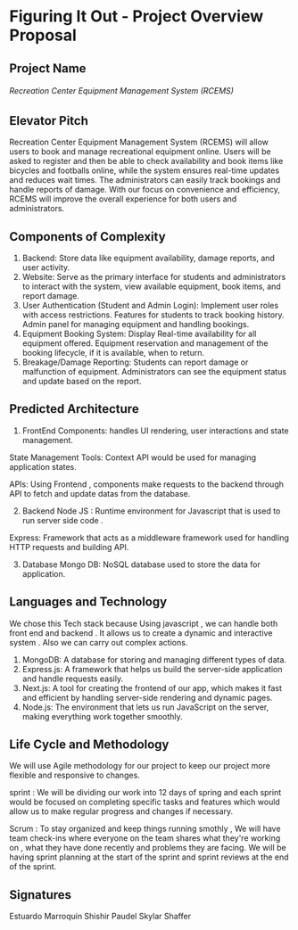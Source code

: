 # Figuring It Out - Project Overview Proposal

## Project Name
###### Recreation Center Equipment Management System (RCEMS)

## Elevator Pitch
Recreation Center Equipment Management System (RCEMS) will allow users to book and manage recreational equipment online. Users will be asked to register and then be able to check availability and book items like bicycles and footballs online, while the system ensures real-time updates and reduces wait times. The administrators can easily track bookings and handle reports of damage. With our focus on convenience and efficiency, RCEMS will improve the overall experience for both users and administrators. 

## Components of Complexity
1. Backend: Store data like equipment availability, damage reports, and user activity.
2. Website: Serve as the primary interface for students and administrators to interact with the system, view available equipment, book items, and report damage.
3. User Authentication (Student and Admin Login): Implement user roles with access restrictions. Features for students to track booking history. Admin panel for managing equipment and handling bookings.
4. Equipment Booking System: Display Real-time availability for all equipment offered. Equipment reservation and management of the booking lifecycle, if it is available, when to return.
5. Breakage/Damage Reporting: Students can report damage or malfunction of equipment. Administrators can see the equipment status and update based on the report.

## Predicted Architecture
1. FrontEnd
Components: handles UI rendering, user interactions and state management.

State Management Tools: Context API would be used for managing application states.

APIs: Using Frontend , components make requests to the backend through API to fetch and update datas from the database.

2. Backend
Node JS : Runtime environment for Javascript that is used to run server side code . 

Express: Framework that acts as a middleware framework used for handling HTTP requests and building API. 

3. Database
Mongo DB: NoSQL database used to store the data for application.

## Languages and Technology
We chose this Tech stack because Using javascript , we can handle both front end and backend . It allows us to create a dynamic and interactive system . Also we can carry out complex actions. 

1. MongoDB: A database for storing and managing different types of data.
2. Express.js: A framework that helps us build the server-side application and handle requests easily.
3. Next.js: A tool for creating the frontend of our app, which makes it fast and efficient by handling server-side rendering and dynamic pages.
4. Node.js: The environment that lets us run JavaScript on the server, making everything work together smoothly.

## Life Cycle and Methodology
We will use Agile methodology for our project to keep our project more flexible and responsive to changes. 

sprint : We will be dividing our work into 12 days of spring and each sprint would be focused on completing specific tasks and features which would allow us to make regular progress and changes if necessary. 

Scrum : To stay organized and keep things running smothly , We will have team check-ins where everyone on the team shares what they're working on , what they have done recently and problems they are facing.
We will be having sprint planning at the start of the sprint and sprint reviews at the end of the sprint.

## Signatures
Estuardo Marroquin
Shishir Paudel 
Skylar Shaffer